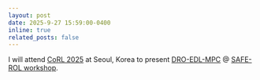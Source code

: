 ```yaml
---
layout: post
date: 2025-9-27 15:59:00-0400
inline: true
related_posts: false
---
```


I will attend <a href='https://www.corl.org/home'>CoRL 2025</a> at Seoul, Korea to present <a href='https://arxiv.org/abs/2507.05710'>DRO-EDL-MPC</a> @ <a href='https://sites.google.com/view/corl-2025-safe-rol-workshop/'>SAFE-ROL workshop</a>.